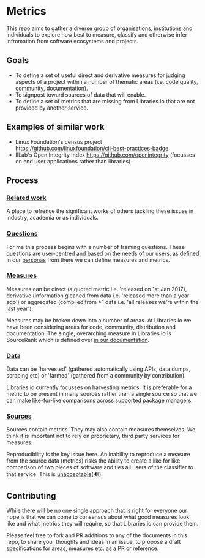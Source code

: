 # Metrics
This repo aims to gather a diverse group of organisations, institutions and individuals to explore how best to measure, classify and otherwise infer infromation from software ecosystems and projects. 

## Goals
* To define a set of useful direct and derivative measures for judging aspects of a project within a number of thematic areas (i.e. code quality, community, documentation).
* To signpost toward sources of data that will enable. 
* To define a set of metrics that are missing from Libraries.io that are not provided by another service.

## Examples of similar work
* Linux Foundation's census project https://github.com/linuxfoundation/cii-best-practices-badge
* IILab's Open Integrity Index https://github.com/openintegrity (focusses on end user applications rather than libraries)

## Process

### [Related work](https://github.com/librariesio/metrics/blob/master/signpost.md)
A place to refrence the significant works of others tackling these issues in industry, academia or as individuals.

### [Questions](https://github.com/librariesio/metrics/blob/master/questions.md)
For me this process begins with a number of framing questions. These questions are user-centred and based on the needs of our users, as defined in our [personas](https://docs.libraries.io/personas.html) from there we can define measures and metrics. 

### [Measures](https://github.com/librariesio/metrics/blob/master/measures.md)
Measures can be direct (a quoted metric i.e. 'released on 1st Jan 2017), derivative (information gleaned from data i.e. 'released more than a year ago') or aggregated (compiled from >1 data i.e. 'all releases we're within the last year'). 

Measures may be broken down into a number of areas. At Libraries.io we have been considering areas for code, community, distribution and documentation. The single, overarching measure in Libraries.io is SourceRank which is defined over [in our documentation](https://docs.libraries.io/overview#sourcerank). 

### [Data](https://github.com/librariesio/metrics/blob/master/data.md)
Data can be 'harvested' (gathered automatically using APIs, data dumps, scraping etc) or 'farmed' (gathered from a community by contribution).

Libraries.io currently focusses on harvesting metrics. It is preferable for a metric to be present in many sources rather than a single source so that we can make like-for-like comparisons across [supported package managers](http://libraries.io/compatibility). 

### [Sources](https://github.com/librariesio/metrics/blob/master/signposts.md#sources)
Sources contain metrics. They may also contain measures themselves.  We think it is important not to rely on proprietary, third party services for measures. 

Reproducibility is the key issue here. An inability to reproduce a measure from the source data (metrics) risks the ability to create a like for like comparison of two pieces of software and ties all users of the classifier to that service. This is [unacceptable](https://www.youtube.com/watch?v=07So_lJQyqw)(🔊).
 
## Contributing 
While there will be no one single approach that is right for everyone our hope is that we can come to consensus about what good measures look like and what metrics they will require, so that Libraries.io can provide them. 

Please feel free to fork and PR additions to any of the documents in this repo, to share your thoughts and ideas in an issue, to propose a draft specifications for areas, measures etc. as a PR or reference. 